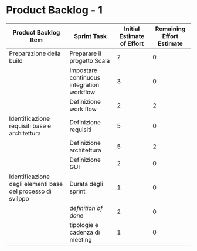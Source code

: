 # Product Backlog - 1

| Product Backlog Item | Sprint Task | Initial Estimate of Effort | Remaining Effort Estimate |
| - | - | - | - |
| Preparazione della build | Preparare il progetto Scala | 2 | 0 |
| | Impostare continuous integration workflow | 3 | 0 |
| | Definizione work flow | 2 | 2 |
| Identificazione requisiti base e architettura | Definizione requisiti | 5 | 0 |
| | Definizione architettura | 5 | 2 |
| | Definizione GUI | 2 | 0 |
| Identificazione degli elementi base del processo di svilppo | Durata degli sprint | 1 | 0 |
| | *definition of done* | 2 | 0 |
| | tipologie e cadenza di meeting | 1 | 0 |
